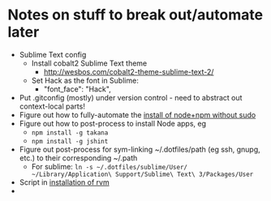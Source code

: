 
# Notes on stuff to break out/automate later

- Sublime Text config
	- Install cobalt2 Sublime Text theme
  		- http://wesbos.com/cobalt2-theme-sublime-text-2/
	- Set Hack as the font in Sublime:
  		- "font_face": "Hack",
- Put .gitconfig (mostly) under version control - need to abstract out context-local parts!
- Figure out how to fully-automate the [install of node+npm without sudo](http://www.johnpapa.net/how-to-use-npm-global-without-sudo-on-osx/)
- Figure out how to post-process to install Node apps, eg
  - `npm install -g takana`
  - `npm install -g jshint`
- Figure out post-process for sym-linking ~/.dotfiles/path (eg ssh, gnupg, etc.) to their corresponding ~/.path
  - For sublime: `ln -s ~/.dotfiles/sublime/User/ ~/Library/Application\ Support/Sublime\ Text\ 3/Packages/User`
- Script in [installation of rvm](http://portertech.ca/2010/03/26/homebrew--rvm--awesome/)
- 
  
